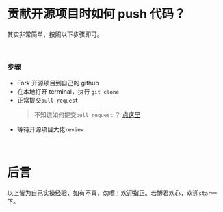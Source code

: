 # 贡献开源项目时如何 push 代码？

其实非常简单，按照以下步骤即可。

<br/>

### 步骤

-   Fork 开源项目到自己的 github
-   在本地打开 terminal，执行 `git clone`
-   正常提交`pull request`
    > 不知道如何提交`pull request` ？ [点这里](./pr.md)
-   等待开源项目大佬`review`

<br/>

# 后言

以上皆为自己实操经验，如有不喜，勿喷！欢迎指正。若博君欢心，欢迎`star`一下。
